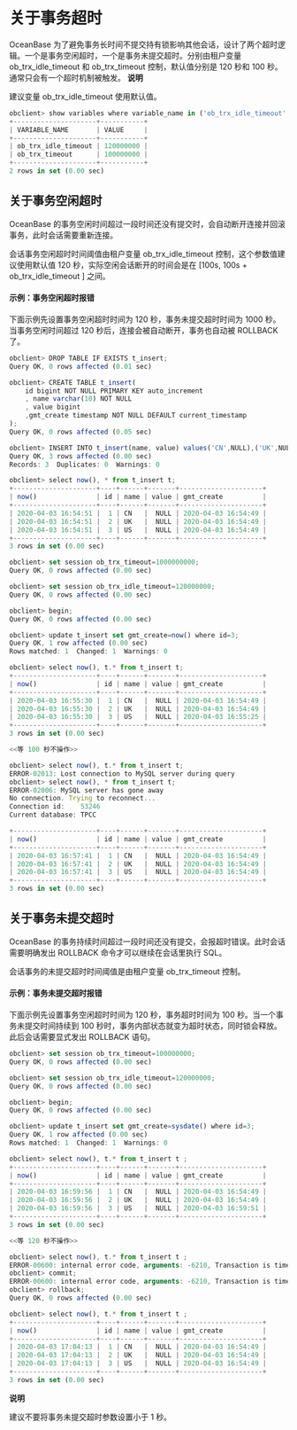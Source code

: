 关于事务超时 
===========================



OceanBase 为了避免事务长时间不提交持有锁影响其他会话，设计了两个超时逻辑。一个是事务空闲超时，一个是事务未提交超时。分别由租户变量 ob_trx_idle_timeout 和 ob_trx_timeout 控制，默认值分别是 120 秒和 100 秒。通常只会有一个超时机制被触发。
**说明**



建议变量 ob_trx_idle_timeout 使用默认值。

```javascript
obclient> show variables where variable_name in ('ob_trx_idle_timeout','ob_trx_timeout');
+---------------------+-----------+
| VARIABLE_NAME       | VALUE     |
+---------------------+-----------+
| ob_trx_idle_timeout | 120000000 |
| ob_trx_timeout      | 100000000 |
+---------------------+-----------+
2 rows in set (0.00 sec)
```





关于事务空闲超时 
-----------------

OceanBase 的事务空闲时间超过一段时间还没有提交时，会自动断开连接并回滚事务，此时会话需要重新连接。

会话事务空闲超时时间阈值由租户变量 ob_trx_idle_timeout 控制，这个参数值建议使用默认值 120 秒，实际空闲会话断开的时间会是在 \[100s, 100s + ob_trx_idle_timeout \] 之间。

#### 示例：事务空闲超时报错 

下面示例先设置事务空闲超时时间为 120 秒，事务未提交超时时间为 1000 秒。当事务空闲时间超过 120 秒后，连接会被自动断开，事务也自动被 ROLLBACK 了。

```javascript
obclient> DROP TABLE IF EXISTS t_insert; 
Query OK, 0 rows affected (0.01 sec)

obclient> CREATE TABLE t_insert(
    id bigint NOT NULL PRIMARY KEY auto_increment
    , name varchar(10) NOT NULL
    , value bigint
    ,gmt_create timestamp NOT NULL DEFAULT current_timestamp
);
Query OK, 0 rows affected (0.05 sec)

obclient> INSERT INTO t_insert(name, value) values('CN',NULL),('UK',NULL),('US',NULL);
Query OK, 3 rows affected (0.00 sec)
Records: 3  Duplicates: 0  Warnings: 0

obclient> select now(), * from t_insert t;
+---------------------+----+------+-------+---------------------+
| now()               | id | name | value | gmt_create          |
+---------------------+----+------+-------+---------------------+
| 2020-04-03 16:54:51 |  1 | CN   |  NULL | 2020-04-03 16:54:49 |
| 2020-04-03 16:54:51 |  2 | UK   |  NULL | 2020-04-03 16:54:49 |
| 2020-04-03 16:54:51 |  3 | US   |  NULL | 2020-04-03 16:54:49 |
+---------------------+----+------+-------+---------------------+
3 rows in set (0.00 sec)

obclient> set session ob_trx_timeout=1000000000;
Query OK, 0 rows affected (0.00 sec)

obclient> set session ob_trx_idle_timeout=120000000;
Query OK, 0 rows affected (0.00 sec)

obclient> begin;
Query OK, 0 rows affected (0.00 sec)

obclient> update t_insert set gmt_create=now() where id=3;
Query OK, 1 row affected (0.00 sec)
Rows matched: 1  Changed: 1  Warnings: 0

obclient> select now(), t.* from t_insert t;
+---------------------+----+------+-------+---------------------+
| now()               | id | name | value | gmt_create          |
+---------------------+----+------+-------+---------------------+
| 2020-04-03 16:55:30 |  1 | CN   |  NULL | 2020-04-03 16:54:49 |
| 2020-04-03 16:55:30 |  2 | UK   |  NULL | 2020-04-03 16:54:49 |
| 2020-04-03 16:55:30 |  3 | US   |  NULL | 2020-04-03 16:55:25 |
+---------------------+----+------+-------+---------------------+
3 rows in set (0.00 sec)

<<等 100 秒不操作>>

obclient> select now(), t.* from t_insert t;
ERROR-02013: Lost connection to MySQL server during query
obclient> select now(), * from t_insert t;
ERROR-02006: MySQL server has gone away
No connection. Trying to reconnect...
Connection id:    53246
Current database: TPCC

+---------------------+----+------+-------+---------------------+
| now()               | id | name | value | gmt_create          |
+---------------------+----+------+-------+---------------------+
| 2020-04-03 16:57:41 |  1 | CN   |  NULL | 2020-04-03 16:54:49 |
| 2020-04-03 16:57:41 |  2 | UK   |  NULL | 2020-04-03 16:54:49 |
| 2020-04-03 16:57:41 |  3 | US   |  NULL | 2020-04-03 16:54:49 |
+---------------------+----+------+-------+---------------------+
3 rows in set (0.00 sec)
```





关于事务未提交超时 
------------------

OceanBase 的事务持续时间超过一段时间还没有提交，会报超时错误。此时会话需要明确发出 ROLLBACK 命令才可以继续在会话里执行 SQL。

会话事务的未提交超时时间阈值是由租户变量 ob_trx_timeout 控制。

#### 示例：事务未提交超时报错 

下面示例先设置事务空闲超时时间为 120 秒，事务超时时间为 100 秒。当一个事务未提交时间持续到 100 秒时，事务内部状态就变为超时状态，同时锁会释放。此后会话需要显式发出 ROLLBACK 语句。

```javascript
obclient> set session ob_trx_timeout=100000000;
Query OK, 0 rows affected (0.00 sec)

obclient> set session ob_trx_idle_timeout=120000000;
Query OK, 0 rows affected (0.00 sec)

obclient> begin;
Query OK, 0 rows affected (0.00 sec)

obclient> update t_insert set gmt_create=sysdate() where id=3;
Query OK, 1 row affected (0.00 sec)
Rows matched: 1  Changed: 1  Warnings: 0

obclient> select now(), t.* from t_insert t ;
+---------------------+----+------+-------+---------------------+
| now()               | id | name | value | gmt_create          |
+---------------------+----+------+-------+---------------------+
| 2020-04-03 16:59:56 |  1 | CN   |  NULL | 2020-04-03 16:54:49 |
| 2020-04-03 16:59:56 |  2 | UK   |  NULL | 2020-04-03 16:54:49 |
| 2020-04-03 16:59:56 |  3 | US   |  NULL | 2020-04-03 16:59:51 |
+---------------------+----+------+-------+---------------------+
3 rows in set (0.00 sec)

<<等 120 秒不操作>>

obclient> select now(), t.* from t_insert t ;
ERROR-00600: internal error code, arguments: -6210, Transaction is timeout
obclient> commit;
ERROR-00600: internal error code, arguments: -6210, Transaction is timeout
obclient> rollback;
Query OK, 0 rows affected (0.00 sec)

obclient> select now(), t.* from t_insert t ;
+---------------------+----+------+-------+---------------------+
| now()               | id | name | value | gmt_create          |
+---------------------+----+------+-------+---------------------+
| 2020-04-03 17:04:13 |  1 | CN   |  NULL | 2020-04-03 16:54:49 |
| 2020-04-03 17:04:13 |  2 | UK   |  NULL | 2020-04-03 16:54:49 |
| 2020-04-03 17:04:13 |  3 | US   |  NULL | 2020-04-03 16:54:49 |
+---------------------+----+------+-------+---------------------+
3 rows in set (0.00 sec)
```


**说明**



建议不要将事务未提交超时参数设置小于 1 秒。

